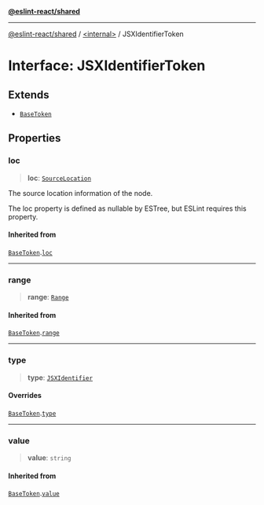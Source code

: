 [**@eslint-react/shared**](../../README.md)

***

[@eslint-react/shared](../../README.md) / [\<internal\>](../README.md) / JSXIdentifierToken

# Interface: JSXIdentifierToken

## Extends

- [`BaseToken`](BaseToken.md)

## Properties

### loc

> **loc**: [`SourceLocation`](SourceLocation.md)

The source location information of the node.

The loc property is defined as nullable by ESTree, but ESLint requires this property.

#### Inherited from

[`BaseToken`](BaseToken.md).[`loc`](BaseToken.md#loc)

***

### range

> **range**: [`Range`](../type-aliases/Range.md)

#### Inherited from

[`BaseToken`](BaseToken.md).[`range`](BaseToken.md#range)

***

### type

> **type**: [`JSXIdentifier`](../README.md#jsxidentifier-1)

#### Overrides

[`BaseToken`](BaseToken.md).[`type`](BaseToken.md#type)

***

### value

> **value**: `string`

#### Inherited from

[`BaseToken`](BaseToken.md).[`value`](BaseToken.md#value)
